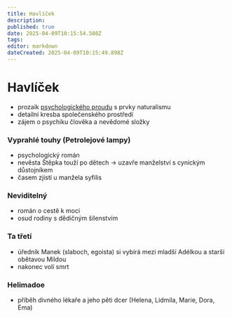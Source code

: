 ```yaml
---
title: Havlíček
description: 
published: true
date: 2025-04-09T10:15:54.508Z
tags: 
editor: markdown
dateCreated: 2025-04-09T10:15:49.898Z
---
```


# Havlíček
- prozaik [psychologického proudu](/cs/literatura/historie/ceska-proza-mezi-val) s prvky naturalismu
- detailní kresba společenského prostředí
- zájem o psychiku člověka a nevědomé složky

### Vyprahlé touhy (Petrolejové lampy)
- psychologický román
- nevěsta Štěpka touží po dětech -> uzavře manželství s cynickým důstojníkem
- časem zjistí u manžela syfilis
	
### Neviditelný
- román o cestě k moci
- osud rodiny s dědičným šílenstvím
	
### Ta třetí
- úředník Manek (slaboch, egoista) si vybírá mezi mladší Adélkou a starší obětavou Mildou
- nakonec volí smrt
	
### Helimadoe
- příběh divného lékaře a jeho pěti dcer (Helena, Lidmila, Marie, Dora, Ema)
